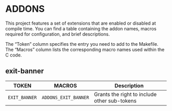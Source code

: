 # ADDONS

This project features a set of extensions that are enabled or disabled at compile time. You can find a table containing the addon names, macros required for configuration, and brief descriptions.

The “Token” column specifies the entry you need to add to the Makefile. The “Macros” column lists the corresponding macro names used within the C code.

## exit-banner

|TOKEN|MACROS|Description|
|-|-|-|
|`EXIT_BANNER`|`ADDONS_EXIT_BANNER`| Grants the right to include other sub-tokens|